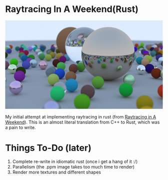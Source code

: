 # Raytracing In A Weekend(Rust)

![Final image rendered using the raytracer](output.png)

My initial attempt at implementing raytracing in rust (from [Raytracing in A Weekend](https://raytracing.github.io/books/RayTracingInOneWeekend.html)). This is an almost literal translation from C++ to Rust, which was a pain to write.

# Things To-Do (later)

1. Complete re-write in idiomatic rust (once i get a hang of it :/)
2. Parallelism (the .ppm image takes too much time to render)
3. Render more textures and different shapes
